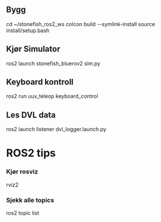 ## Bygg

cd ~/stonefish_ros2_ws
colcon build --symlink-install
source install/setup.bash

## Kjør Simulator

ros2 launch stonefish_bluerov2 sim.py

## Keyboard kontroll

ros2 run uuv_teleop keyboard_control


## Les DVL data

ros2 launch listener dvl_logger.launch.py


# ROS2 tips

### Kjør rosviz

rviz2

### Sjekk alle topics

ros2 topic list

